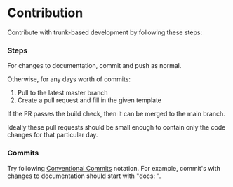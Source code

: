 # Contribution

Contribute with trunk-based development by following these steps:

### Steps

For changes to documentation, commit and push as normal.

Otherwise, for any days worth of commits:

1) Pull to the latest master branch
2) Create a pull request and fill in the given template

If the PR passes the build check, then it can be merged to the main branch.

Ideally these pull requests should be small enough to contain only the code changes for that particular day. 

### Commits

Try following [Conventional Commits](https://www.conventionalcommits.org/) notation. For example, commit's with changes to documentation should start with "docs: ". 